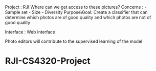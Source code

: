 Project : RJI
Where can we get access to these pictures?
	Concerns :
		- Sample set
		- Size
		- Diversity
Purpose\Goal: Create a classifier that can determine which photos are of good quality and which photos are not of good quality

Interface : Web interface

Photo editors will contribute to the supervised learning of the model
# RJI-CS4320-Project
